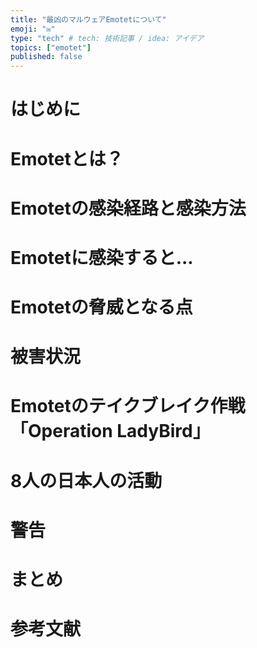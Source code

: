 ```yaml
---
title: "最凶のマルウェアEmotetについて"
emoji: "✉"
type: "tech" # tech: 技術記事 / idea: アイデア
topics: ["emotet"]
published: false
---
```

# はじめに
# Emotetとは？
# Emotetの感染経路と感染方法
# Emotetに感染すると...
# Emotetの脅威となる点
# 被害状況
# Emotetのテイクブレイク作戦「Operation LadyBird」
# 8人の日本人の活動
# 警告
# まとめ
# 参考文献